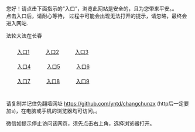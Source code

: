 您好！请点击下面指示的“入口”，浏览此网站是安全的，且为您带来平安。。 <br/>
点击入口后，请耐心等待， 过程中可能会出现无法打开的提示，请忽略，最终会进入网站. </br>

法轮大法在长春<br/>
<div style="padding:10px"><a style="margin:20px" href="https://j.mp/zcc3366" id="ccLink1" rel="nofollow">入口1</a> <a style="margin:20px" href="https://j.mp/3yQudGk" id="ccLink2" rel="nofollow">入口2</a> <a style="margin:20px" href="https://j.mp/3jRtRLd" id="ccLink3" rel="nofollow">入口3</a></div>

<div style="padding:10px" ><a style="margin:20px" href="https://j.mp/38O3D63" id="ccLink4" rel="nofollow">入口4</a> <a style="margin:20px" href="https://j.mp/2WT75JT" id="ccLink5" rel="nofollow">入口5</a> <a style="margin:20px" href="https://j.mp/2WT76NX" id="ccLink6" rel="nofollow">入口6</a></div>

<div style="padding:10px"><a style="margin:20px" href="https://j.mp/3yS7Pfy" id="ccLink7" rel="nofollow">入口7</a> <a style="margin:20px" href="https://j.mp/3jTQXky" id="ccLink8" rel="nofollow">入口8</a> <a style="margin:20px" href="https://j.mp/3jTEq08" id="ccLink9" rel="nofollow">入口9</a></div>

<br/>

请复制并记住免翻墙网址 https://github.com/yntd/changchunzx (http后一定要加s)，在电脑或手机的浏览器均可访问。。<br/>

微信如提示停止访问该网页，须先点击右上角，选择浏览器打开。
